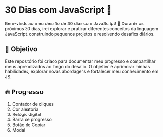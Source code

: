 # 30 Dias com JavaScript 🚀

Bem-vindo ao meu desafio de 30 dias com JavaScript! 🎯 Durante os próximos 30 dias, irei explorar e praticar diferentes conceitos da linguagem JavaScript, construindo pequenos projetos e resolvendo desafios diários.

## 📌 Objetivo

Este repositório foi criado para documentar meu progresso e compartilhar meus aprendizados ao longo do desafio. O objetivo é aprimorar minhas habilidades, explorar novas abordagens e fortalecer meu conhecimento em JS.

## 🔥 Progresso
1. Contador de cliques
2. Cor aleatoria
3. Relógio digital
4. Barra de progresso
5. Botão de Copiar
6. Modal